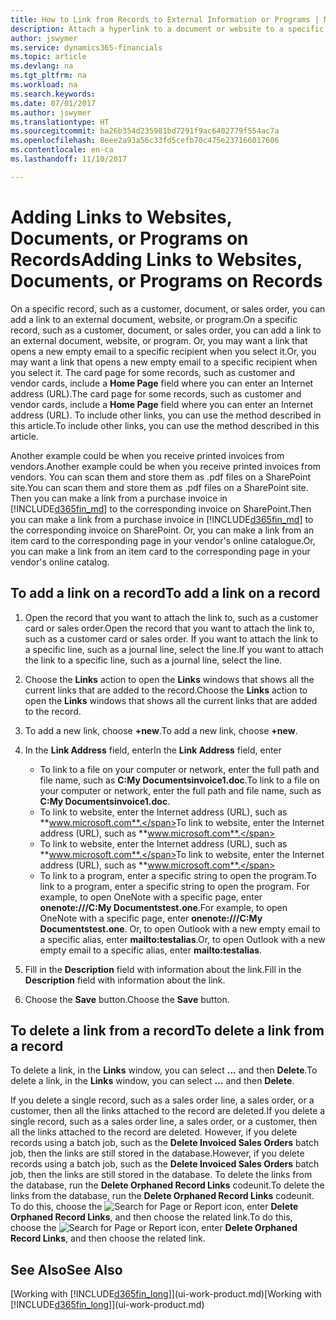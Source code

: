```yaml
---
title: How to Link from Records to External Information or Programs | Microsoft Docs
description: Attach a hyperlink to a document or website to a specific record, such as a customer or document.
author: jswymer
ms.service: dynamics365-financials
ms.topic: article
ms.devlang: na
ms.tgt_pltfrm: na
ms.workload: na
ms.search.keywords: 
ms.date: 07/01/2017
ms.author: jswymer
ms.translationtype: HT
ms.sourcegitcommit: ba26b354d235981bd7291f9ac6402779f554ac7a
ms.openlocfilehash: 8eee2a93a56c33fd5cefb70c475e237166017606
ms.contentlocale: en-ca
ms.lasthandoff: 11/10/2017

---
```

# <a name="adding-links-to-websites-documents-or-programs-on-records"></a><span data-ttu-id="a941a-103">Adding Links to Websites, Documents, or Programs on Records</span><span class="sxs-lookup"><span data-stu-id="a941a-103">Adding Links to Websites, Documents, or Programs on Records</span></span>
<span data-ttu-id="a941a-104">On a specific record, such as a customer, document, or sales order, you can add a link to an external document, website, or program.</span><span class="sxs-lookup"><span data-stu-id="a941a-104">On a specific record, such as a customer, document, or sales order, you can add a link to an external document, website, or program.</span></span> <span data-ttu-id="a941a-105">Or, you may want a link that opens a new empty email to a specific recipient when you select it.</span><span class="sxs-lookup"><span data-stu-id="a941a-105">Or, you may want a link that opens a new empty email to a specific recipient when you select it.</span></span> <span data-ttu-id="a941a-106">The card page for some records, such as customer and vendor cards, include a **Home Page** field where you can enter an Internet address (URL).</span><span class="sxs-lookup"><span data-stu-id="a941a-106">The card page for some records, such as customer and vendor cards, include a **Home Page** field where you can enter an Internet address (URL).</span></span> <span data-ttu-id="a941a-107">To include other links, you can use the method described in this article.</span><span class="sxs-lookup"><span data-stu-id="a941a-107">To include other links, you can use the method described in this article.</span></span>

<span data-ttu-id="a941a-108">Another example could be when you receive printed invoices from vendors.</span><span class="sxs-lookup"><span data-stu-id="a941a-108">Another example could be when you receive printed invoices from vendors.</span></span> <span data-ttu-id="a941a-109">You can scan them and store them as .pdf files on a SharePoint site.</span><span class="sxs-lookup"><span data-stu-id="a941a-109">You can scan them and store them as .pdf files on a SharePoint site.</span></span> <span data-ttu-id="a941a-110">Then you can make a link from a purchase invoice in [!INCLUDE[d365fin_md](includes/d365fin_md.md)] to the corresponding invoice on  SharePoint.</span><span class="sxs-lookup"><span data-stu-id="a941a-110">Then you can make a link from a purchase invoice in [!INCLUDE[d365fin_md](includes/d365fin_md.md)] to the corresponding invoice on  SharePoint.</span></span> <span data-ttu-id="a941a-111">Or, you can make a link from an item card to the corresponding page in your vendor's online catalogue.</span><span class="sxs-lookup"><span data-stu-id="a941a-111">Or, you can make a link from an item card to the corresponding page in your vendor's online catalog.</span></span>

## <a name="to-add-a-link-on-a-record"></a><span data-ttu-id="a941a-112">To add a link on a record</span><span class="sxs-lookup"><span data-stu-id="a941a-112">To add a link on a record</span></span>   

1.  <span data-ttu-id="a941a-113">Open the record that you want to attach the link to, such as a customer card or sales order.</span><span class="sxs-lookup"><span data-stu-id="a941a-113">Open the record that you want to attach the link to, such as a customer card or sales order.</span></span> <span data-ttu-id="a941a-114">If you want to attach the link to a specific line, such as a journal line, select the line.</span><span class="sxs-lookup"><span data-stu-id="a941a-114">If you want to attach the link to a specific line, such as a journal line, select the line.</span></span>  

2.  <span data-ttu-id="a941a-115">Choose the **Links** action to open the **Links** windows that shows all the current links that are added to the record.</span><span class="sxs-lookup"><span data-stu-id="a941a-115">Choose the **Links** action to open the **Links** windows that shows all the current links that are added to the record.</span></span>

3. <span data-ttu-id="a941a-116">To add a new link, choose **+new**.</span><span class="sxs-lookup"><span data-stu-id="a941a-116">To add a new link, choose **+new**.</span></span>

4.  <span data-ttu-id="a941a-117">In the **Link Address** field, enter</span><span class="sxs-lookup"><span data-stu-id="a941a-117">In the **Link Address** field, enter</span></span>

    -   <span data-ttu-id="a941a-118">To link to a file on your computer or network, enter the full path and file name, such as  **C:My Documentsinvoice1.doc**.</span><span class="sxs-lookup"><span data-stu-id="a941a-118">To link to a file on your computer or network, enter the full path and file name, such as  **C:My Documentsinvoice1.doc**.</span></span>
    -   <span data-ttu-id="a941a-119">To link to website, enter the Internet address (URL), such as **www.microsoft.com**.</span><span class="sxs-lookup"><span data-stu-id="a941a-119">To link to website, enter the Internet address (URL), such as **www.microsoft.com**.</span></span>
    -   <span data-ttu-id="a941a-120">To link to website, enter the Internet address (URL), such as **www.microsoft.com**.</span><span class="sxs-lookup"><span data-stu-id="a941a-120">To link to website, enter the Internet address (URL), such as **www.microsoft.com**.</span></span>
    -   <span data-ttu-id="a941a-121">To link to a program, enter a specific string to open the program.</span><span class="sxs-lookup"><span data-stu-id="a941a-121">To link to a program, enter a specific string to open the program.</span></span> <span data-ttu-id="a941a-122">For example, to open OneNote with a specific page, enter **onenote:///C:My Documentstest.one**.</span><span class="sxs-lookup"><span data-stu-id="a941a-122">For example, to open OneNote with a specific page, enter **onenote:///C:My Documentstest.one**.</span></span> <span data-ttu-id="a941a-123">Or, to open Outlook with a new empty email to a specific alias, enter **mailto:testalias**.</span><span class="sxs-lookup"><span data-stu-id="a941a-123">Or, to open Outlook with a new empty email to a specific alias, enter **mailto:testalias**.</span></span>  

5.  <span data-ttu-id="a941a-124">Fill in the **Description** field with information about the link.</span><span class="sxs-lookup"><span data-stu-id="a941a-124">Fill in the **Description** field with information about the link.</span></span>  

6.  <span data-ttu-id="a941a-125">Choose the **Save** button.</span><span class="sxs-lookup"><span data-stu-id="a941a-125">Choose the **Save** button.</span></span>  

## <a name="to-delete-a-link-from-a-record"></a><span data-ttu-id="a941a-126">To delete a link from a record</span><span class="sxs-lookup"><span data-stu-id="a941a-126">To delete a link from a record</span></span>  

<span data-ttu-id="a941a-127">To delete a link, in the **Links** window, you can select **...** and then **Delete**.</span><span class="sxs-lookup"><span data-stu-id="a941a-127">To delete a link, in the **Links** window, you can select **...** and then **Delete**.</span></span>

<span data-ttu-id="a941a-128">If you delete a single record, such as a sales order line, a sales order, or a customer, then all the links attached to the record are deleted.</span><span class="sxs-lookup"><span data-stu-id="a941a-128">If you delete a single record, such as a sales order line, a sales order, or a customer, then all the links attached to the record are deleted.</span></span> <span data-ttu-id="a941a-129">However, if you delete records using a batch job, such as the **Delete Invoiced Sales Orders** batch job, then the links are still stored in the database.</span><span class="sxs-lookup"><span data-stu-id="a941a-129">However, if you delete records using a batch job, such as the **Delete Invoiced Sales Orders** batch job, then the links are still stored in the database.</span></span> <span data-ttu-id="a941a-130">To delete the links from the database, run the **Delete Orphaned Record Links** codeunit.</span><span class="sxs-lookup"><span data-stu-id="a941a-130">To delete the links from the database, run the **Delete Orphaned Record Links** codeunit.</span></span> <span data-ttu-id="a941a-131">To do this, choose the ![Search for Page or Report](media/ui-search/search_small.png "Search for Page or Report icon") icon, enter **Delete Orphaned Record Links**, and then choose the related link.</span><span class="sxs-lookup"><span data-stu-id="a941a-131">To do this, choose the ![Search for Page or Report](media/ui-search/search_small.png "Search for Page or Report icon") icon, enter **Delete Orphaned Record Links**, and then choose the related link.</span></span>   

<!-- ### To run delete orphaned record links  

1.  Choose the ![Search for Page or Report](media/ui-search/search_small.png "Search for Page or Report icon") icon, enter **Data Deletion**, and then choose the related link.  

2.  On the **Data Deletion** page, choose **Tasks**, and then choose **Delete Orphaned Record Links**.  -->

## <a name="see-also"></a><span data-ttu-id="a941a-132">See Also</span><span class="sxs-lookup"><span data-stu-id="a941a-132">See Also</span></span>  
<span data-ttu-id="a941a-133">[Working with [!INCLUDE[d365fin_long](includes/d365fin_long_md.md)]](ui-work-product.md)</span><span class="sxs-lookup"><span data-stu-id="a941a-133">[Working with [!INCLUDE[d365fin_long](includes/d365fin_long_md.md)]](ui-work-product.md)</span></span>  

